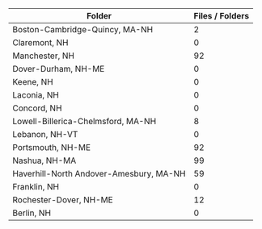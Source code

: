 | Folder                                  |   Files / Folders |
|-----------------------------------------|-------------------|
| Boston-Cambridge-Quincy, MA-NH          |                 2 |
| Claremont, NH                           |                 0 |
| Manchester, NH                          |                92 |
| Dover-Durham, NH-ME                     |                 0 |
| Keene, NH                               |                 0 |
| Laconia, NH                             |                 0 |
| Concord, NH                             |                 0 |
| Lowell-Billerica-Chelmsford, MA-NH      |                 8 |
| Lebanon, NH-VT                          |                 0 |
| Portsmouth, NH-ME                       |                92 |
| Nashua, NH-MA                           |                99 |
| Haverhill-North Andover-Amesbury, MA-NH |                59 |
| Franklin, NH                            |                 0 |
| Rochester-Dover, NH-ME                  |                12 |
| Berlin, NH                              |                 0 |